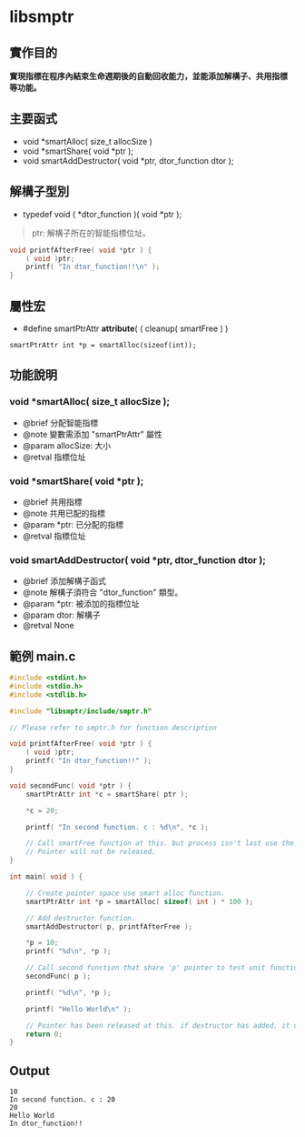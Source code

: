 # libsmptr

## 實作目的

**實現指標在程序內結束生命週期後的自動回收能力，並能添加解構子、共用指標 等功能。**

## 主要函式

* void *smartAlloc( size_t allocSize )
* void *smartShare( void *ptr );
* void  smartAddDestructor( void *ptr, dtor_function dtor );

## 解構子型別
* typedef void ( *dtor_function )( void *ptr );
>ptr: 解構子所在的智能指標位址。
```c
void printfAfterFree( void *ptr ) {
    ( void )ptr;
    printf( "In dtor_function!!\n" );
}
```

## 屬性宏
* #define smartPtrAttr __attribute__( ( cleanup( smartFree ) ) 
```
smartPtrAttr int *p = smartAlloc(sizeof(int));
```

## 功能說明
### void *smartAlloc( size_t allocSize );
* @brief  分配智能指標
* @note   變數需添加 "smartPtrAttr" 屬性
* @param  allocSize: 大小
* @retval 指標位址


### void *smartShare( void *ptr );
* @brief  共用指標
* @note   共用已配的指標
* @param  *ptr: 已分配的指標
* @retval 指標位址


### void  smartAddDestructor( void *ptr, dtor_function dtor );
* @brief  添加解構子函式
* @note   解構子須符合 "dtor_function" 類型。
* @param  *ptr: 被添加的指標位址
* @param  dtor: 解構子
* @retval None

## 範例 main.c
```c
#include <stdint.h>
#include <stdio.h>
#include <stdlib.h>

#include "libsmptr/include/smptr.h"

// Please refer to smptr.h for function description

void printfAfterFree( void *ptr ) {
    ( void )ptr;
    printf( "In dtor_function!!" );
}

void secondFunc( void *ptr ) {
    smartPtrAttr int *c = smartShare( ptr );

    *c = 20;

    printf( "In second function. c : %d\n", *c );

    // Call smartFree function at this. but process isn't last use the shared pointer.
    // Pointer will not be released.
}

int main( void ) {

    // Create pointer space use smart alloc function.
    smartPtrAttr int *p = smartAlloc( sizeof( int ) * 100 );

    // Add destructor function.
    smartAddDestructor( p, printfAfterFree );

    *p = 10;
    printf( "%d\n", *p );

    // Call second function that share 'p' pointer to test unit function.
    secondFunc( p );

    printf( "%d\n", *p );

    printf( "Hello World\n" );

    // Pointer has been released at this. if destructor has added, it called before the released function.
    return 0;
}

```
## Output
```
10
In second function. c : 20
20
Hello World
In dtor_function!!
```

